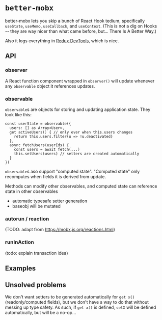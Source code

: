 # `better-mobx`

better-mobx lets you skip a bunch of React Hook tedium, specifically `useState`, `useMemo`, `useCallback`, and `useContext`. (This is not a dig on Hooks -- they are way nicer than what came before, but... There Is A Better Way.)

Also it logs everything in [Redux DevTools](https://chrome.google.com/webstore/detail/redux-devtools/lmhkpmbekcpmknklioeibfkpmmfibljd?hl=en), which is nice.

## API

### observer

A React function component wrapped in `observer()` will update whenever any `observable` object it references updates.

### observable

`observable`s are objects for storing and updating application state. They look like this:

```
const userState = observable({
  users: [] as Array<User>,
  get activeUsers() { // only ever when this.users changes
    return this.users.filter(u => !u.deactivated)
  },
  async fetchUsers(userIds) {
    const users = await fetch(...)
    this.setUsers(users) // setters are created automatically
  }
})
```

`observable`s aso support "computed state". "Computed state" only recomputes when fields it is derived from update.


Methods can modify other observables, and computed state can reference state in other observables


- automatic typesafe setter generation
- baseobj will be mutated

### autorun / reaction

(TODO: adapt from https://mobx.js.org/reactions.html)

### runInAction

(todo: explain transaction idea)


## Examples


## Unsolved problems

We don't want setters to be generated automatically for `get x()` (readonly/computed fields), but we don't have a way to do that without messing up type safety. As such, if `get x()` is defined, `setX` will be defined automatically, but will be a no-op...
